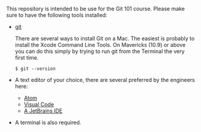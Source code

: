 This repository is intended to be use for the Git 101 course. Please make sure to have the following tools installed:

-  [git](www.wizeline.com)

   There are several ways to install Git on a Mac. The easiest is probably to install the Xcode Command Line Tools. On Mavericks (10.9) or above you can do this simply by trying to run git from the Terminal the very first time.

   `$ git --version`

- A text editor of your choice, there are several preferred by the engineers here:

   - [Atom](https://atom.io/)
   - [Visual Code](https://code.visualstudio.com/)
   - [A JetBrains IDE](https://www.jetbrains.com/products.html?fromMenu)

- A terminal is also required.

